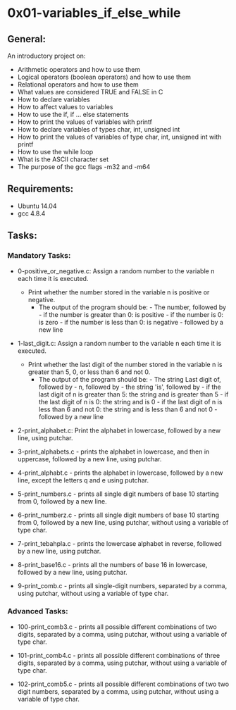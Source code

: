 # 0x01-variables_if_else_while

## General:
An introductory project on:

- Arithmetic operators and how to use them
- Logical operators (boolean operators) and how to use them
- Relational operators and how to use them
- What values are considered TRUE and FALSE in C
- How to declare variables
- How to affect values to variables
- How to use the if, if ... else statements
- How to print the values of variables with printf
- How to declare variables of types char, int, unsigned int
- How to print the values of variables of type char, int, unsigned int with printf
- How to use the while loop
- What is the ASCII character set
- The purpose of the gcc flags -m32 and -m64

## Requirements:
- Ubuntu 14.04
- gcc 4.8.4

## Tasks:

### Mandatory Tasks:

- 0-positive_or_negative.c: Assign a random number to the variable n each time it is executed. 
   - Print whether the number stored in the variable n is positive or negative.
      - The output of the program should be:
                        - The number, followed by
                        - if the number is greater than 0: is positive
                        - if the number is 0: is zero
                        - if the number is less than 0: is negative
                        - followed by a new line

- 1-last_digit.c: Assign a random number to the variable n each time it is executed. 
    - Print whether the last digit of the number stored in the variable n is greater than 5, 0, or less than 6 and not 0.
       - The output of the program should be:
                               - The string Last digit of, followed by
                               - n, followed by
                               - the string 'is', followed by
                               - if the last digit of n is greater than 5: the string and is greater than 5
                               - if the last digit of n is 0: the string and is 0
                               - if the last digit of n is less than 6 and not 0: the string and is less than 6 and not 0
                               - followed by a new line
             
- 2-print_alphabet.c:  Print the alphabet in lowercase, followed by a new line, using putchar.

- 3-print_alphabets.c - prints the alphabet in lowercase, and then in uppercase, followed by a new line, using putchar.

- 4-print_alphabt.c - prints the alphabet in lowercase, followed by a new line, except the letters q and e using putchar.

- 5-print_numbers.c - prints all single digit numbers of base 10 starting from 0, followed by a new line.

- 6-print_numberz.c - prints all single digit numbers of base 10 starting from 0, followed by a new line, using putchar, without using a variable of type char.

- 7-print_tebahpla.c - prints the lowercase alphabet in reverse, followed by a new line, using putchar.

- 8-print_base16.c - prints all the numbers of base 16 in lowercase, followed by a new line, using putchar.

- 9-print_comb.c - prints all single-digit numbers, separated by a comma, using putchar, without using a variable of type char.

### Advanced Tasks:

- 100-print_comb3.c - prints all possible different combinations of two digits, separated by a comma, using putchar, without using a variable of type char.

- 101-print_comb4.c - prints all possible different combinations of three digits, separated by a comma, using putchar, without using a variable of type char.

- 102-print_comb5.c - prints all possible different combinations of two two digit numbers, separated by a comma, using putchar, without using a variable of type char.
